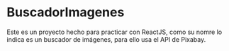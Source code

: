 # BuscadorImagenes
Este es un proyecto hecho para practicar con ReactJS, como su nomre lo indica es un buscador de imágenes, para ello usa el API de Pixabay.

